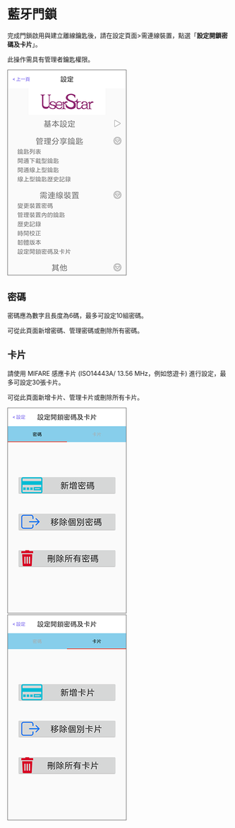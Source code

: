 # 藍牙門鎖

完成門鎖啟用與建立離線鑰匙後，請在設定頁面&gt;需連線裝置，點選「**設定開鎖密碼及卡片**」。

此操作需具有管理者鑰匙權限。

![](../.gitbook/assets/screenshot_2018-12-21-14-09-09-676_com.userstar.phonekey.png)

## 密碼 <a id="password"></a>

密碼應為數字且長度為6碼，最多可設定10組密碼。

可從此頁面新增密碼、管理密碼或刪除所有密碼。

## 卡片 <a id="card"></a>

請使用 MIFARE 感應卡片 \(ISO14443A/ 13.56 MHz，例如悠遊卡\) 進行設定，最多可設定30張卡片。

可從此頁面新增卡片、管理卡片或刪除所有卡片。

![](../.gitbook/assets/screenshot_2019-06-20-16-46-57-923_com.userstar.phonekey.png) ![](../.gitbook/assets/screenshot_2019-06-20-16-47-01-840_com.userstar.phonekey.png)

